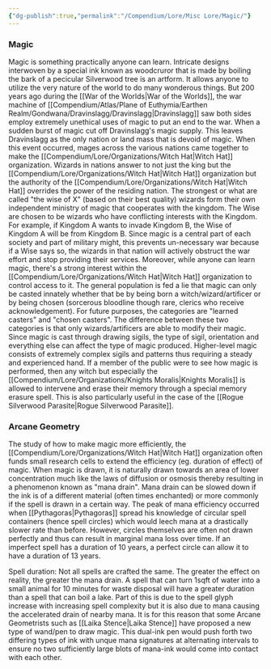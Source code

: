 ```yaml
---
{"dg-publish":true,"permalink":"/Compendium/Lore/Misc Lore/Magic/"}
---
```


### Magic
Magic is something practically anyone can learn. Intricate designs interwoven by a special ink known as woodcruror that is made by boiling the bark of a pecicular Silverwood tree is an artform. It allows anyone to utilize the very nature of the world to do many wonderous things. But 200 years ago during the [[War of the Worlds\|War of the Worlds]], the war machine of [[Compendium/Atlas/Plane of Euthymia/Earthen Realm/Gondwana/Dravinslagg/Dravinslagg\|Dravinslagg]] saw both sides employ extremely unethical uses of magic to put an end to the war. When a sudden burst of magic cut off Dravinslagg's magic supply. This leaves Dravinslagg as the only nation or land mass that is devoid of magic. When this event occurred, mages across the various nations came together to make the [[Compendium/Lore/Organizations/Witch Hat\|Witch Hat]] organization. Wizards in nations answer to not just the king but the [[Compendium/Lore/Organizations/Witch Hat\|Witch Hat]] organization but the authority of the [[Compendium/Lore/Organizations/Witch Hat\|Witch Hat]] overrides the power of the residing nation. The strongest or what are called "the wise of X" (based on their best quality) wizards form their own independent ministry of magic that cooperates with the kingdom. The Wise are chosen to be wizards who have conflicting interests with the Kingdom. For example, if Kingdom A wants to invade Kingdom B, the Wise of Kingdom A will be from Kingdom B. Since magic is a central part of each society and part of military might, this prevents un-necessary war because if a Wise says so, the wizards in that nation will actively obstruct the war effort and stop providing their services. Moreover, while anyone can learn magic, there's a strong interest within the [[Compendium/Lore/Organizations/Witch Hat\|Witch Hat]] organization to control access to it. The general population is fed a lie that magic can only be casted innately whether that be by being born a witch/wizard/artificer or by being chosen (sorcerous bloodline though rare, clerics who receive acknowledgement). For future purposes, the categories are "learned casters" and 
"chosen casters". The difference between these two categories is that only wizards/artificers are able to modify their magic. Since magic is cast through drawing sigils, the type of sigil, orientation and everything else can affect the type of magic produced. Higher-level magic consists of extremely complex sigils and patterns thus requiring a steady and experienced hand. If a member of the public were to see how magic is performed, then any witch but especially the [[Compendium/Lore/Organizations/Knights Moralis\|Knights Moralis]] is allowed to intervene and erase their memory through a special memory erasure spell. This is also particularly useful in the case of the [[Rogue Silverwood Parasite\|Rogue Silverwood Parasite]]. 

### Arcane Geometry

The study of how to make magic more efficiently, the [[Compendium/Lore/Organizations/Witch Hat\|Witch Hat]] organization often funds small research cells to extend the efficiency (eg. duration of effect) of magic. When magic is drawn, it is naturally drawn towards an area of lower concentration much like the laws of diffusion or osmosis thereby resulting in a phenomenon known as "mana drain". Mana drain can be slowed down if the ink is of a different material (often times enchanted) or more commonly if the spell is drawn in a certain way. The peak of mana efficiency occurred when [[Pythagoras\|Pythagoras]] spread his knowledge of circular spell containers (hence spell circles) which would leech mana at a drastically slower rate than before. However, circles themselves are often not drawn perfectly and thus can result in marginal mana loss over time. If an imperfect spell has a duration of 10 years, a perfect circle can allow it to have a duration of 13 years.

Spell duration: Not all spells are crafted the same. The greater the effect on reality, the greater the mana drain. A spell that can turn 1sqft of water into a small animal for 10 minutes for waste disposal will have a greater duration than a spell that can boil a lake. Part of this is due to the spell glyph increase with increasing spell complexity but it is also due to mana causing the accelerated drain of nearby mana. It is for this reason that some Arcane Geometrists such as [[Laika Stence\|Laika Stence]] have proposed a new type of wand/pen to draw magic. This dual-ink pen would push forth two differing types of ink with unque mana signatures at alternating intervals to ensure no two sufficiently large blots of mana-ink would come into contact with each other.  


